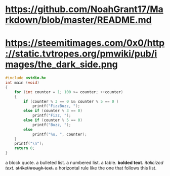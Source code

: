 # https://github.com/NoahGrant17/Markdown/blob/master/README.md
# https://steemitimages.com/0x0/http://static.tvtropes.org/pmwiki/pub/images/the_dark_side.png

```c
#include <stdio.h>
int main (void)
{
    for (int counter = 1; 100 >= counter; ++counter)
    {
        if (counter % 3 == 0 && counter % 5 == 0 ) 
            printf("FizzBuzz, ");
        else if (counter % 3 == 0)
            printf("Fizz, ");
        else if (counter % 5 == 0)
            printf("Buzz, ");
        else
            printf("%u, ", counter);
    }
    printf("\n");
    return 0;
}
```

a block quote.
a bulleted list.
a numbered list.
a table.
**bolded text.**
*italicized text.*
~~strikethrough text.~~
a horizontal rule like the one that follows this list.
